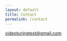 ```yaml
--- 
layout: default
title: Contact
permalink: /contact
---
```

<a href="mailto:videoturingtest@gmail.com">videoturingtest@gmail.com</a>